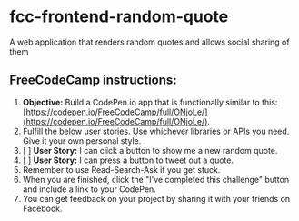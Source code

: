 # fcc-frontend-random-quote
A web application that renders random quotes and allows social sharing of them

## FreeCodeCamp instructions:
1. **Objective:** Build a CodePen.io app that is functionally similar to this: [https://codepen.io/FreeCodeCamp/full/ONjoLe/](https://codepen.io/FreeCodeCamp/full/ONjoLe/).
2. Fulfill the below user stories. Use whichever libraries or APIs you need. Give it your own personal style.
3. [ ] **User Story:** I can click a button to show me a new random quote.
4. [ ] **User Story:** I can press a button to tweet out a quote.
5. Remember to use Read-Search-Ask if you get stuck.
6. When you are finished, click the "I've completed this challenge" button and include a link to your CodePen.
7. You can get feedback on your project by sharing it with your friends on Facebook.